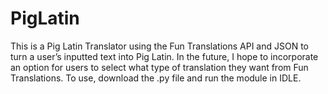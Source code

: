 # PigLatin
This is a Pig Latin Translator using the Fun Translations API and JSON to turn a user’s inputted text into Pig Latin. 
In the future, I hope to incorporate an option for users to select what type of translation they want from Fun Translations.
To use, download the .py file and run the module in IDLE.
